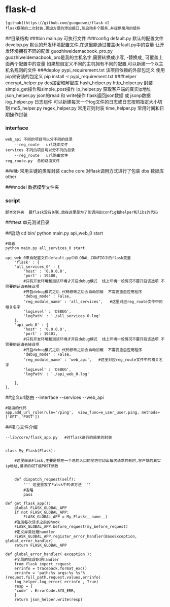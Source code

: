 # flask-d
    [github](https://github.com/guoguowei/flask-d)
	flask框架的二次封装,更加方便的添加接口,能启动多个服务,并提供常用的组件

##目录结构
###bin
    main.py   可执行文件
###config
    default.py 默认的配置文件
    develop.py 默认的开发环境配置文件,在这里能通过覆盖default.py中的变量 让开发环境拥有不同的配置
    guozhiweidemacbook_pro.py  guozhiweidemacbook_pro是我的主机名字,需要转换成小写, -替换成_ 可覆盖上面两个配置中的变量
                               如果想自定义不同的主机拥有不同的配置,可以新建一个以主机名规则的文件
###deploy
    pypi_requirement.txt  该项目依赖的外部包定义 使用pip来安装的包定义
                          pip install -r pypi_requirement.txt
###helper
    encrypt_helper.py  des加密和解密库
    hash_helper.py
    http_helper.py     封装simple_get操作和simple_post操作
    ip_helper.py       获取客户端的真实ip地址
    json_helper.py     json的read 和 write操作
                       flask返回json数据 或 jsonp数据
    log_helper.py      日志组件  可以新建每天一个log文件的日志或日志按照指定大小切割
    md5_helper.py
    regex_helper.py    常用正则封装
    time_helper.py     常用时间和日期操作封装

### interface
    web_api 不同的项目可以分不同的目录
        --reg_route   url路由文件
    services 不同的项目可以分不同的目录
        --reg_route   url路由文件
    reg_route.py  总的路由文件
    
###lib
    常用主键的类库封装
    cache
    core 对flask调用方式进行了包装
    dbs 数据库
    other
    
###model
	数据模型文件夹
### script
	脚本文件夹  跟flask没有关联,放在这里是为了能调用到config和helper和libs的代码
###test
    单元测试目录
    
    
##启动
	cd bin/
	python main.py api_web_0 start
	
	#或者
	python main.py all_services_0 start
	
	api_web_0来自配置文件default.py中GLOBAL_CONFIG中的flask变量
	    'flask' : {
        'all_services_0' : {
            'host' : '0.0.0.0',
            'port' : 19400,
            #只有开发环境和测试环境才开启debug模式  线上环境一般情况不要开启该选项 不需要的话请去掉该项
            #开启debug模式之后 代码修改之后会自动加载  不需要重启应用程序
            'debug_mode' : False,
            'reg_module_name' : 'all_services',   #这里对应reg_route文件中的相关名字
            'logLevel' : 'DEBUG',
            'logPath' : './all_services_0.log'
        },
        'api_web_0' : {
            'host' : '0.0.0.0',
            'port' : 19401,  
            #只有开发环境和测试环境才开启debug模式  线上环境一般情况不要开启该选项 不需要的话请去掉该项
            #开启debug模式之后 代码修改之后会自动加载  不需要重启应用程序
            'debug_mode' : False,
            'reg_module_name' : 'web_api',   #这里对应reg_route文件中的相关名字
            'logLevel' : 'DEBUG',
            'logPath' : './api_web_0.log'

        },
    },
    
##定义url路由
--interface
	--services
	--web_api
	
	#路由的代码
	app.add_url_rule(rule='/ping',  view_func=e_user_user.ping, methods=['GET','POST'])
	
##核心文件介绍

	--lib/core/flask_app.py   #对flask进行的简单的封装

	
	class My_Flask(Flask):
	
		#这里继承Flask,主要是想在一个总的入口的地方打印出每次请求的耗时,客户端的真实ip地址,请求的GET或POST参数
		
		
		def dispatch_request(self):
			''' 这里重写了Falsk中的该方法 '''
			#省略
			pass

	def get_flask_app():
    	global FLASK_GLOBAL_APP
    	if not FLASK_GLOBAL_APP:
        	FLASK_GLOBAL_APP = My_Flask(__name__)
		#注册每次请求之前的hook
    	FLASK_GLOBAL_APP.before_request(my_before_request)
    	#定义异常处理handler
    	FLASK_GLOBAL_APP.register_error_handler(BaseException, global_error_handler)
    	return FLASK_GLOBAL_APP			
    	
    def global_error_handler( exception ):
        #全局的错误处理handler
    	from flask import request
    	errinfo = traceback.format_exc()
    	errinfo = 'path:%s args:%s %s'%(request.full_path,request.values,errinfo)
    	log_helper.log_error( errinfo , True)
    	resp = {
        'code' : ErrorCode.SYS_ERR,
    	}
    	return json_helper.write(resp)
	

	
    
   
                   
